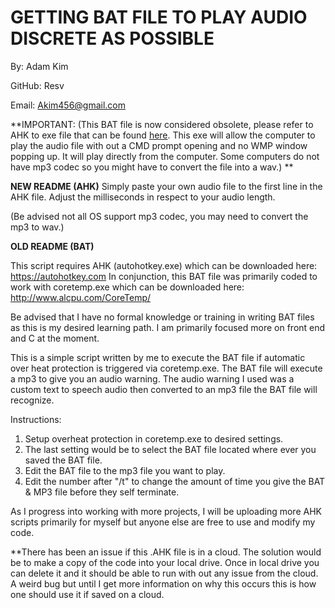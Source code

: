 # GETTING BAT FILE TO PLAY AUDIO DISCRETE AS POSSIBLE
By: Adam Kim

GitHub: Resv

Email: Akim456@gmail.com

**IMPORTANT:
(This BAT file is now considered obsolete, please refer to AHK to exe file that can be found <a href="https://github.com/resv/CUSTOM-HOTKEY-SCRIPTS/blob/master/PROGRAM%20INITIALIZER%20SCRIPTS/BAT%20FILES/CORETEMP%20OVERHEAT%20PROTECTION%20WARNING%20NOTIFICATION%20AUDIO">here</a>. This exe will allow
the computer to play the audio file with out a CMD prompt opening and no WMP window popping up. It will play directly from the computer. Some computers do not have mp3 codec so you might have to convert the file into a wav.)
**


**NEW README (AHK)**
Simply paste your own audio file to the first line in the AHK file.
Adjust the milliseconds in respect to your audio length.

(Be advised not all OS support mp3 codec, you may need to convert the mp3 to wav.)

**OLD README (BAT)**

This script requires AHK (autohotkey.exe) which can be downloaded here: <a href="https://autohotkey.com">https://autohotkey.com</a>
In conjunction, this BAT file was primarily coded to work with coretemp.exe which can be downloaded here: <a href="http://www.alcpu.com/CoreTemp/">http://www.alcpu.com/CoreTemp/</a>

Be advised that I have no formal knowledge or training in writing BAT files as this is my desired learning path. I am primarily focused more on front end and C at the moment.


This is a simple script written by me to execute the BAT file if automatic over heat protection is triggered via coretemp.exe.
The BAT file will execute a mp3 to give you an audio warning. The audio warning I used was a custom text to speech audio then converted to an mp3 file the BAT file will recognize.

Instructions:
1. Setup overheat protection in coretemp.exe to desired settings.
2. The last setting would be to select the BAT file located where ever you saved the BAT file.
3. Edit the BAT file to the mp3 file you want to play.
4. Edit the number after "/t" to change the amount of time you give the BAT & MP3 file before they self terminate.

As I progress into working with more projects, I will be uploading more AHK scripts primarily for myself but anyone else are free to use and modify my code.

**There has been an issue if this .AHK file is in a cloud. The solution would be to make a copy of the code into your local drive. Once in local drive you can delete it and it should be able to run with out any issue from the cloud. A weird bug but until I get more information on why this occurs this is how one should use it if saved on a cloud.
